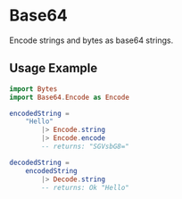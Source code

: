 # Base64

Encode strings and bytes as base64 strings.

## Usage Example

```elm
import Bytes
import Base64.Encode as Encode

encodedString =
    "Hello"
        |> Encode.string
        |> Encode.encode
        -- returns: "SGVsbG8="

decodedString =
    encodedString
        |> Decode.string
        -- returns: Ok "Hello"
```
